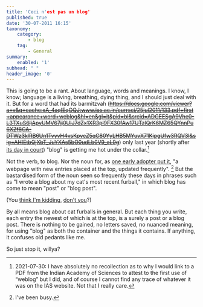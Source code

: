 ```yaml
---
title: 'Ceci n'est pas un blog'
published: true
date: '30-07-2011 16:15'
taxonomy:
    category:
        - blog
    tag:
        - General
summary:
    enabled: '1'
subhead: " "
header_image: '0'
---
```


This is going to be a rant. About language, words and meanings. I know, I know; language is a living, breathing, dying thing, and I should just deal with it. But for a word that had its barmitzvah (~~https://docs.google.com/viewer?a=v&q=cache:xA_4aqIEqOQJ:www.ias.ac.in/currsci/25jul2011/133.pdf+first+appearance+word+weblog&hl=en&gl=it&pid=bl&srcid=ADGEESgA9Vhe0-L3TXuS6ljApyUMV67jj0UIJ7dZx1XR3pl9FX30fAw17UTzlQrK6MZ65QYnnPu6XZf8CA-DTWz3klRB6Un1TvyvH4vsKpveZ5qC80YyLHB5MYuvX71KipgUfw3RQV3I&sig=AHIEtbQjXbT_JuYXAs5bO0udLb0V9_aL9g~~) only last year (shortly after [its day in court](http://joshblackman.com/blog/?p=3789)) "blog" is getting me hot under the collar.[^2]

[^2]: 2021-07-30: I have absolutely no recollection as to why I would link to a PDF from the Indian Academy of Sciences to attest to the first use of “weblog” but I did, and of course I cannot find any trace of whatever it was on the IAS website. Not that I really care.

Not the verb, to blog. Nor the noun for, as [one early adopter put it](http://www.rebeccablood.net/handbook/), "a webpage with new entries placed at the top, updated frequently". [^fn1] But the bastardised form of the noun seen so frequently these days in phrases such as "I wrote a blog about my cat's most recent furball," in which blog has come to mean "post" or "blog post".

(You [think I'm kidding](http://corycattalks.blogspot.com/2011/04/national-hairball-awareness-day.html), [don't you](http://ifitshipitshere.blogspot.com/2011/05/jewelry-cat-coughed-up-feline-furball.html)?)

By all means blog about cat furballs in general. But each thing you write, each entry the newest of which is at the top, is a surely a post or a blog post. There is nothing to be gained, no letters saved, no nuanced meaning, for using "blog" as both the container and the things it contains. If anything, it confuses old pedants like me.

So just stop it, willya?

[^fn1]: I've been busy.